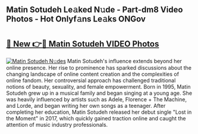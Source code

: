 ## Matin Sotudeh Le𝚊ked N𝚞de - Part-dm8 Video Photos - Hot Onlyf𝚊ns Le𝚊ks ONGov

# <h2><a href="http://ab65108.deff.icu/?id=Matin+Sotudeh">🔗 New 👉🔴 Matin Sotudeh VIDEO Photos</a></h2>

[![Matin Sotudeh N𝚞des](https://i.imgur.com/rIISA9y.gif)](http://ab65108.deff.icu/?id=Matin+Sotudeh)
Matin Sotudeh's influence extends beyond her online presence. Her rise to prominence has sparked discussions about the changing landscape of online content creation and the complexities of online fandom. Her controversial approach has challenged traditional notions of beauty, sexuality, and female empowerment. Born in 1995, Matin Sotudeh grew up in a musical family and began singing at a young age. She was heavily influenced by artists such as Adele, Florence + The Machine, and Lorde, and began writing her own songs as a teenager. After completing her education, Matin Sotudeh released her debut single "Lost in the Moment" in 2017, which quickly gained traction online and caught the attention of music industry professionals.
